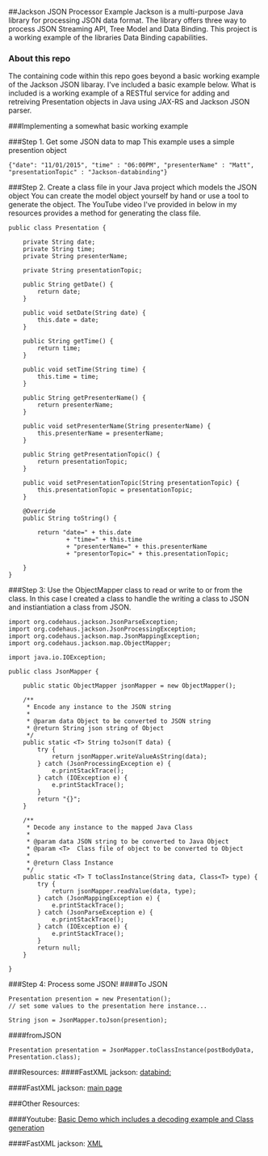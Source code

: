 ##Jackson JSON Processor Example
Jackson is a multi-purpose Java library for processing JSON data format. The library offers three way to process JSON
Streaming API, Tree Model and Data Binding. This project is a working example of the libraries Data Binding capabilities.

### About this repo
The containing code within this repo goes beyond a basic working example of the Jackson JSON libaray. I've included a basic example below. 
What is included is a working example of a RESTful service for adding and retreiving Presentation objects in Java using JAX-RS and Jackson JSON parser.

###Implementing a somewhat basic working example

###Step 1. Get some JSON data to map
This example uses a simple presention object
```
{"date": "11/01/2015", "time" : "06:00PM", "presenterName" : "Matt", "presentationTopic" : "Jackson-databinding"} 
```

###Step 2. Create a class file in your Java project which models the JSON object
You can create the model object yourself by hand or use a tool to generate the object. The YouTube video I've provided
in below in my resources provides a method for generating the class file.
```
public class Presentation {

    private String date;
    private String time;
    private String presenterName;

    private String presentationTopic;

    public String getDate() {
        return date;
    }

    public void setDate(String date) {
        this.date = date;
    }

    public String getTime() {
        return time;
    }

    public void setTime(String time) {
        this.time = time;
    }

    public String getPresenterName() {
        return presenterName;
    }

    public void setPresenterName(String presenterName) {
        this.presenterName = presenterName;
    }

    public String getPresentationTopic() {
        return presentationTopic;
    }

    public void setPresentationTopic(String presentationTopic) {
        this.presentationTopic = presentationTopic;
    }

    @Override
    public String toString() {

        return "date=" + this.date
                + "time=" + this.time
                + "presenterName=" + this.presenterName
                + "presentorTopic=" + this.presentationTopic;

    }
}

```

###Step 3: Use the ObjectMapper class to read or write to or from the class.
In this case I created a class to handle the writing a class to JSON and instiantiation a class from JSON.

```
import org.codehaus.jackson.JsonParseException;
import org.codehaus.jackson.JsonProcessingException;
import org.codehaus.jackson.map.JsonMappingException;
import org.codehaus.jackson.map.ObjectMapper;

import java.io.IOException;

public class JsonMapper {

    public static ObjectMapper jsonMapper = new ObjectMapper();

    /**
     * Encode any instance to the JSON string
     *
     * @param data Object to be converted to JSON string
     * @return String json string of Object
     */
    public static <T> String toJson(T data) {
        try {
            return jsonMapper.writeValueAsString(data);
        } catch (JsonProcessingException e) {
            e.printStackTrace();
        } catch (IOException e) {
            e.printStackTrace();
        }
        return "{}";
    }

    /**
     * Decode any instance to the mapped Java Class
     *
     * @param data JSON string to be converted to Java Object
     * @param <T>  Class file of object to be converted to Object
     *
     * @return Class Instance
     */
    public static <T> T toClassInstance(String data, Class<T> type) {
        try {
            return jsonMapper.readValue(data, type);
        } catch (JsonMappingException e) {
            e.printStackTrace();
        } catch (JsonParseException e) {
            e.printStackTrace();
        } catch (IOException e) {
            e.printStackTrace();
        }
        return null;
    }

}

```
###Step 4: Process some JSON!
####To JSON
```
Presentation presention = new Presentation();
// set some values to the presentation here instance...

String json = JsonMapper.toJson(presention);
```

####fromJSON
```
Presentation presentation = JsonMapper.toClassInstance(postBodyData, Presentation.class);
```

###Resources:
####FastXML jackson: [databind:](https://github.com/FasterXML/jackson-databind)

####FastXML jackson: [main page](https://github.com/FasterXML/jackson)

###Other Resources:

####Youtube: [Basic Demo which includes a decoding example and Class generation](https://www.youtube.com/watch?v=PARyHhklbgc)

####FastXML jackson: [XML](https://github.com/FasterXML/jackson-dataformat-xml/wiki)

